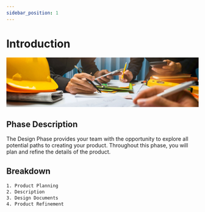 ```yaml
---
sidebar_position: 1
---
```


# Introduction

![Design](/img/shpeathon-design.jpeg)

## Phase Description 

The Design Phase provides your team with the opportunity to explore all potential paths to creating your product. Throughout this phase, you will plan and refine the details of the product.

## Breakdown

```
1. Product Planning
2. Description
3. Design Documents
4. Product Refinement
```